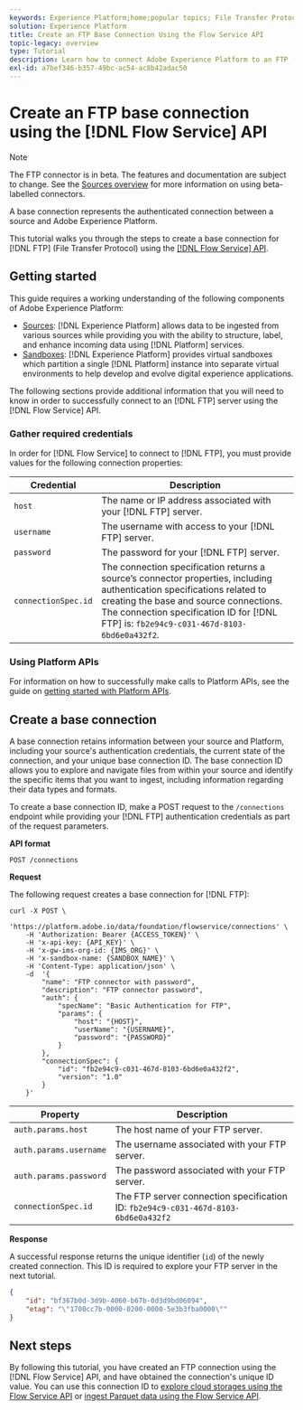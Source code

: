 ```yaml
---
keywords: Experience Platform;home;popular topics; File Transfer Protocol; file transfer protocol
solution: Experience Platform
title: Create an FTP Base Connection Using the Flow Service API
topic-legacy: overview
type: Tutorial
description: Learn how to connect Adobe Experience Platform to an FTP (File Transfer Protocol) server using the Flow Service API.
exl-id: a7bef346-b357-49bc-ac54-ac8b42adac50
---
```

# Create an FTP base connection using the [!DNL Flow Service] API

>[!NOTE]
>
>The FTP connector is in beta. The features and documentation are subject to change. See the [Sources overview](../../../../home.md#terms-and-conditions) for more information on using beta-labelled connectors.

A base connection represents the authenticated connection between a source and Adobe Experience Platform.

This tutorial walks you through the steps to create a base connection for [!DNL FTP] (File Transfer Protocol) using the [[!DNL Flow Service] API](https://www.adobe.io/experience-platform-apis/references/flow-service/).

## Getting started

This guide requires a working understanding of the following components of Adobe Experience Platform:

* [Sources](../../../../home.md): [!DNL Experience Platform] allows data to be ingested from various sources while providing you with the ability to structure, label, and enhance incoming data using [!DNL Platform] services.
* [Sandboxes](../../../../../sandboxes/home.md): [!DNL Experience Platform] provides virtual sandboxes which partition a single [!DNL Platform] instance into separate virtual environments to help develop and evolve digital experience applications.

The following sections provide additional information that you will need to know in order to successfully connect to an [!DNL FTP] server using the [!DNL Flow Service] API.

### Gather required credentials

In order for [!DNL Flow Service] to connect to [!DNL FTP], you must provide values for the following connection properties:

| Credential | Description |
| ---------- | ----------- |
| `host` | The name or IP address associated with your [!DNL FTP] server. |
| `username` | The username with access to your [!DNL FTP] server. |
| `password` | The password for your [!DNL FTP] server. |
| `connectionSpec.id` | The connection specification returns a source’s connector properties, including authentication specifications related to creating the base and source connections. The connection specification ID for [!DNL FTP] is: `fb2e94c9-c031-467d-8103-6bd6e0a432f2`. |

### Using Platform APIs

For information on how to successfully make calls to Platform APIs, see the guide on [getting started with Platform APIs](../../../../../landing/api-guide.md).

## Create a base connection

A base connection retains information between your source and Platform, including your source's authentication credentials, the current state of the connection, and your unique base connection ID. The base connection ID allows you to explore and navigate files from within your source and identify the specific items that you want to ingest, including information regarding their data types and formats.

To create a base connection ID, make a POST request to the `/connections` endpoint while providing your [!DNL FTP] authentication credentials as part of the request parameters.

**API format**

```http
POST /connections
```

**Request**

The following request creates a base connection for [!DNL FTP]:

```shell
curl -X POST \
    'https://platform.adobe.io/data/foundation/flowservice/connections' \
    -H 'Authorization: Bearer {ACCESS_TOKEN}' \
    -H 'x-api-key: {API_KEY}' \
    -H 'x-gw-ims-org-id: {IMS_ORG}' \
    -H 'x-sandbox-name: {SANDBOX_NAME}' \
    -H 'Content-Type: application/json' \
    -d  '{
        "name": "FTP connector with password",
        "description": "FTP connector password",
        "auth": {
            "specName": "Basic Authentication for FTP",
            "params": {
                "host": "{HOST}",
                "userName": "{USERNAME}",
                "password": "{PASSWORD}"
            }
        },
        "connectionSpec": {
            "id": "fb2e94c9-c031-467d-8103-6bd6e0a432f2",
            "version": "1.0"
        }
    }'
```

| Property | Description |
| -------- | ----------- |
| `auth.params.host` | The host name of your FTP server. |
| `auth.params.username` | The username associated with your FTP server. |
| `auth.params.password` | The password associated with your FTP server. |
| `connectionSpec.id` | The FTP server connection specification ID: `fb2e94c9-c031-467d-8103-6bd6e0a432f2` |

**Response**

A successful response returns the unique identifier (`id`) of the newly created connection. This ID is required to explore your FTP server in the next tutorial.

```json
{
    "id": "bf367b0d-3d9b-4060-b67b-0d3d9bd06094",
    "etag": "\"1700cc7b-0000-0200-0000-5e3b3fba0000\""
}
```

## Next steps

By following this tutorial, you have created an FTP connection using the [!DNL Flow Service] API, and have obtained the connection's unique ID value. You can use this connection ID to [explore cloud storages using the Flow Service API](../../explore/cloud-storage.md) or [ingest Parquet data using the Flow Service API](../../cloud-storage-parquet.md).
